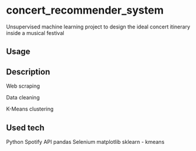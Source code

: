 # concert_recommender_system
Unsupervised machine learning project to design the ideal concert itinerary inside a musical festival

Usage
--------

Description
--------
Web scraping

Data cleaning

K-Means clustering


Used tech
--------
Python
Spotify API
pandas
Selenium
matplotlib
sklearn - kmeans
